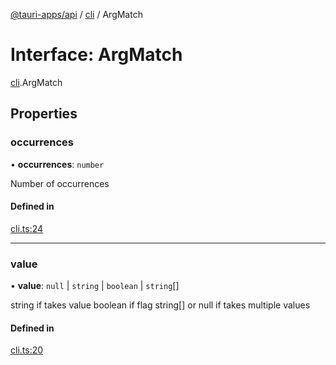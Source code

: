[@tauri-apps/api](../README.md) / [cli](../modules/cli.md) / ArgMatch

# Interface: ArgMatch

[cli](../modules/cli.md).ArgMatch

## Properties

### occurrences

• **occurrences**: `number`

Number of occurrences

#### Defined in

[cli.ts:24](https://github.com/tauri-apps/tauri/blob/f5f9f10/tooling/api/src/cli.ts#L24)

___

### value

• **value**: ``null`` \| `string` \| `boolean` \| `string`[]

string if takes value
boolean if flag
string[] or null if takes multiple values

#### Defined in

[cli.ts:20](https://github.com/tauri-apps/tauri/blob/f5f9f10/tooling/api/src/cli.ts#L20)
